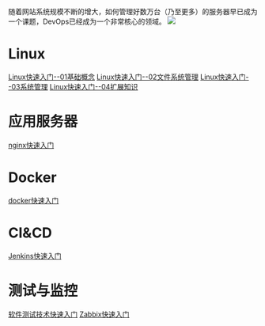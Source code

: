 随着网站系统规模不断的增大，如何管理好数万台（乃至更多）的服务器早已成为一个课题，DevOps已经成为一个非常核心的领域。
![](http://i.imgur.com/XwqSCz6.jpg)

# Linux #
[Linux快速入门--01基础概念](http://www.cnblogs.com/wanliwang01/p/Linux_base01.html)
[Linux快速入门--02文件系统管理](http://www.cnblogs.com/wanliwang01/p/Linux_base02.html)
[Linux快速入门--03系统管理](http://www.cnblogs.com/wanliwang01/p/Linux_base03.html)
[Linux快速入门--04扩展知识](http://www.cnblogs.com/wanliwang01/p/Linux_base04.html)

# 应用服务器 #
[nginx快速入门]()


# Docker #
[docker快速入门](http://www.cnblogs.com/wanliwang01/p/docker01.html)

# CI&CD #
[Jenkins快速入门]()


# 测试与监控 #
[软件测试技术快速入门]()
[Zabbix快速入门]()



